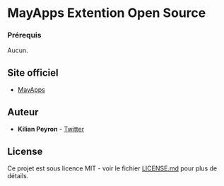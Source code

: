 # MayApps Extention Open Source

### Prérequis

Aucun.

## Site officiel

* [MayApps](http://www.mayapps.ga)

## Auteur

* **Kilian Peyron** - [Twitter](https://twitter.com/kilianpeyron_)

## License

Ce projet est sous licence MIT - voir le fichier [LICENSE.md](LICENSE.md) pour plus de détails.


